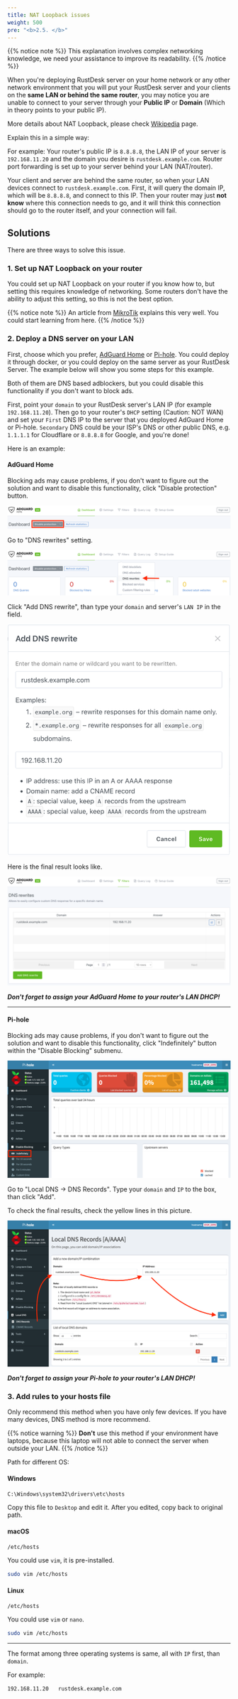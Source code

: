 ```yaml
---
title: NAT Loopback issues
weight: 500
pre: "<b>2.5. </b>"
---
```


{{% notice note %}}
This explanation involves complex networking knowledge, we need your assistance to improve its readability.
{{% /notice %}}

When you're deploying RustDesk server on your home network or any other network environment that you will put your RustDesk server and your clients on the **same LAN or behind the same router**, you may notice you are unable to connect to your server through your **Public IP** or **Domain** (Which in theory points to your public IP).

More details about NAT Loopback, please check [Wikipedia](https://en.m.wikipedia.org/wiki/Network_address_translation#NAT_hairpinning) page.

Explain this in a simple way:

For example: Your router's public IP is `8.8.8.8`, the LAN IP of your server is `192.168.11.20` and the domain you desire is `rustdesk.example.com`. Router port forwarding is set up to your server behind your LAN (NAT/router).

Your client and server are behind the same router, so when your LAN devices connect to `rustdesk.example.com`. First, it will query the domain IP, which will be `8.8.8.8`, and connect to this IP. Then your router may just **not know** where this connection needs to go, and it will think this connection should go to the router itself, and your connection will fail.

## Solutions
There are three ways to solve this issue.

### 1. Set up NAT Loopback on your router
You could set up NAT Loopback on your router if you know how to, but setting this requires knowledge of networking. Some routers don't have the ability to adjust this setting, so this is not the best option.

{{% notice note %}}
An article from [MikroTik](https://help.mikrotik.com/docs/display/ROS/NAT#NAT-HairpinNAT) explains this very well. You could start learning from here.
{{% /notice %}}

### 2. Deploy a DNS server on your LAN
First, choose which you prefer, [AdGuard Home](https://github.com/AdguardTeam/AdGuardHome/wiki/Docker) or [Pi-hole](https://github.com/pi-hole/docker-pi-hole). You could deploy it through docker, or you could deploy on the same server as your RustDesk Server. The example below will show you some steps for this example.

Both of them are DNS based adblockers, but you could disable this functionality if you don't want to block ads.

First, point your `domain` to your RustDesk server's LAN IP (for example `192.168.11.20`). Then go to your router's `DHCP` setting (Caution: NOT WAN) and set your `First` DNS IP to the server that you deployed AdGuard Home or Pi-hole. `Secondary` DNS could be your ISP's DNS or other public DNS, e.g. `1.1.1.1` for Cloudflare or `8.8.8.8` for Google, and you're done!

Here is an example:
#### AdGuard Home
Blocking ads may cause problems, if you don't want to figure out the solution and want to disable this functionality, click "Disable protection" button.

![](images/adguard_home_disable_protection.png)
<br>

Go to "DNS rewrites" setting.

![](images/adguard_home_click_dns_rewrites.png)
<br>

Click "Add DNS rewrite", than type your `domain` and server's `LAN IP` in the field.

![](images/adguard_home_dns_rewrite_dialog.png)

Here is the final result looks like.

![](images/adguard_home_dns_rewrite_final_result.png)

***Don't forget to assign your AdGuard Home to your router's LAN DHCP!***
<hr>

#### Pi-hole
Blocking ads may cause problems, if you don't want to figure out the solution and want to disable this functionality, click "Indefinitely" button within the "Disable Blocking" submenu.

![](images/pi_hole_disable_blocking.png)

Go to "Local DNS → DNS Records".
Type your `domain` and `IP` to the box, than click "Add".

To check the final results, check the yellow lines in this picture.

![](images/pi_hole_local_dns_dns_records.png)

***Don't forget to assign your Pi-hole to your router's LAN DHCP!***

### 3. Add rules to your hosts file
Only recommend this method when you have only few devices. If you have many devices, DNS method is more recommend.

{{% notice warning %}}
**Don't** use this method if your environment have laptops, because this laptop will not able to connect the server when outside your LAN.
{{% /notice %}}

Path for different OS:

#### Windows
```text
C:\Windows\system32\drivers\etc\hosts
```
Copy this file to `Desktop` and edit it. After you edited, copy back to original path.

#### macOS
```text
/etc/hosts
```
You could use `vim`, it is pre-installed.
```sh
sudo vim /etc/hosts
```

#### Linux
```text
/etc/hosts
```
You could use `vim` or `nano`.
```sh
sudo vim /etc/hosts
```

<hr>

The format among three operating systems is same, all with `IP` first, than `domain`.

For example:
```text
192.168.11.20   rustdesk.example.com
```
